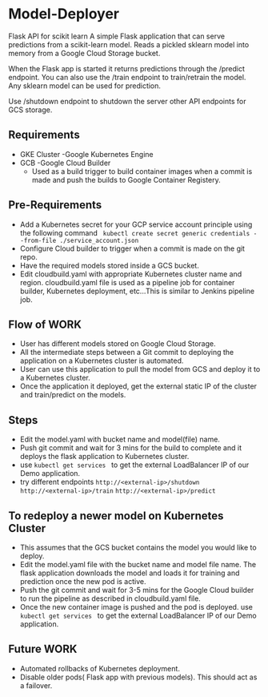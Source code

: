 # Model-Deployer
Flask API for scikit learn
A simple Flask application that can serve predictions from a scikit-learn model. Reads a pickled sklearn model into memory from a Google Cloud Storage bucket.

When the Flask app is started it returns predictions through the /predict endpoint. You can also use the /train endpoint to train/retrain the model. Any sklearn model can be used for prediction.

Use /shutdown endpoint to shutdown the server
other API endpoints for GCS storage.

## Requirements
- GKE Cluster -Google Kubernetes Engine
- GCB -Google Cloud Builder
  - Used as a build trigger to build container images when a commit is made and push the builds to Google Container Registery.

## Pre-Requirements
- Add a Kubernetes secret for your GCP service account principle using the following command ``` kubectl create secret generic credentials --from-file ./service_account.json```
- Configure Cloud builder to trigger when a commit is made on the git repo.
- Have the required models stored inside a GCS bucket.
- Edit cloudbuild.yaml with appropriate Kubernetes cluster name and region. cloudbuild.yaml file is used as a pipeline job for container builder, Kubernetes deployment, etc...This is similar to Jenkins pipeline job.

## Flow of WORK
- User has different models stored on Google Cloud Storage.
- All the intermediate steps between a Git commit to deploying the application on a Kubernetes cluster is automated.
- User can use this application to pull the model from GCS and deploy it to a Kubernetes cluster.
- Once the application it deployed, get the external static IP of the cluster and train/predict on the models.

## Steps
- Edit the model.yaml with bucket name and model(file) name.
- Push git commit and wait for 3 mins for the build to complete and it deploys the flask application to Kubernetes cluster.
- use ```kubectl get services ``` to get the external LoadBalancer IP of our Demo application.
- try different endpoints ```http://<external-ip>/shutdown``` ```http://<external-ip>/train``` ```http://<external-ip>/predict```

## To redeploy a newer model on Kubernetes Cluster
- This assumes that the GCS bucket contains the model you would like to deploy.
- Edit the model.yaml file with the bucket name and model file name. The flask application downloads the model and loads it for training and prediction once the new pod is active.
-  Push the git commit and wait for 3-5 mins for the Google Cloud builder to run the pipeline as described in cloudbuild.yaml file.
- Once the new container image is pushed and the pod is deployed. use ```kubectl get services ``` to get the external LoadBalancer IP of our Demo application.

## Future WORK
- Automated rollbacks of Kubernetes deployment.
- Disable older pods( Flask app with previous models). This should act as a failover.
